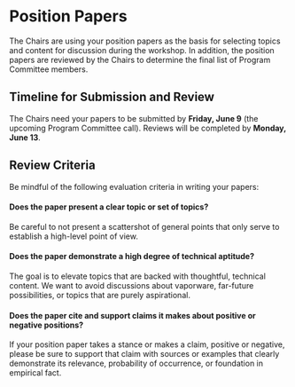 # Position Papers

The Chairs are using your position papers as the basis for selecting topics and content for discussion during the workshop. In addition, the position papers are reviewed by the Chairs to determine the final list of Program Committee members.

## Timeline for Submission and Review

The Chairs need your papers to be submitted by **Friday, June 9** (the upcoming Program Committee call). Reviews will be completed by **Monday, June 13**.

## Review Criteria

Be mindful of the following evaluation criteria in writing your papers:

#### Does the paper present a clear topic or set of topics?

Be careful to not present a scattershot of general points that only serve to establish a high-level point of view.

#### Does the paper demonstrate a high degree of technical aptitude?

The goal is to elevate topics that are backed with thoughtful, technical content. We want to avoid discussions about vaporware, far-future possibilities, or topics that are purely aspirational.

#### Does the paper cite and support claims it makes about positive or negative positions?

If your position paper takes a stance or makes a claim, positive or negative, please be sure to support that claim with sources or examples that clearly demonstrate its relevance, probability of occurrence, or foundation in empirical fact.
